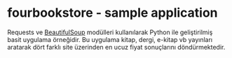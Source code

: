 # fourbookstore - sample application
Requests ve [BeautifulSoup](https://www.crummy.com/software/BeautifulSoup/bs4/doc/) modülleri kullanılarak Python ile geliştirilmiş basit uygulama örneğidir.
Bu uygulama kitap, dergi, e-kitap vb yayınları aratarak dört farklı site üzerinden en ucuz fiyat sonuçlarını döndürmektedir.
